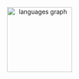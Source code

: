 <div align="center">
  <img src="https://github-readme-stats.vercel.app/api/top-langs?username=vireth-dev&locale=en&hide_title=true&layout=compact&card_width=320&langs_count=5&theme=github_dark&hide_border=true&order=2" height="150" alt="languages graph"  />
</div>
